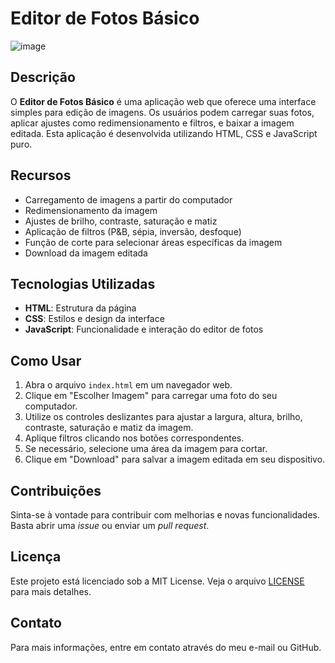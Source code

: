 # Editor de Fotos Básico

![image](https://github.com/user-attachments/assets/9c29caf3-cf32-4b66-90b1-fbf13543c8a7)


## Descrição

O **Editor de Fotos Básico** é uma aplicação web que oferece uma interface simples para edição de imagens. Os usuários podem carregar suas fotos, aplicar ajustes como redimensionamento e filtros, e baixar a imagem editada. Esta aplicação é desenvolvida utilizando HTML, CSS e JavaScript puro.

## Recursos

- Carregamento de imagens a partir do computador
- Redimensionamento da imagem
- Ajustes de brilho, contraste, saturação e matiz
- Aplicação de filtros (P&B, sépia, inversão, desfoque)
- Função de corte para selecionar áreas específicas da imagem
- Download da imagem editada

## Tecnologias Utilizadas

- **HTML**: Estrutura da página
- **CSS**: Estilos e design da interface
- **JavaScript**: Funcionalidade e interação do editor de fotos

## Como Usar

1. Abra o arquivo `index.html` em um navegador web.
2. Clique em "Escolher Imagem" para carregar uma foto do seu computador.
3. Utilize os controles deslizantes para ajustar a largura, altura, brilho, contraste, saturação e matiz da imagem.
4. Aplique filtros clicando nos botões correspondentes.
5. Se necessário, selecione uma área da imagem para cortar.
6. Clique em "Download" para salvar a imagem editada em seu dispositivo.

## Contribuições

Sinta-se à vontade para contribuir com melhorias e novas funcionalidades. Basta abrir uma *issue* ou enviar um *pull request*.

## Licença

Este projeto está licenciado sob a MIT License. Veja o arquivo [LICENSE](LICENSE) para mais detalhes.

## Contato

Para mais informações, entre em contato através do meu e-mail ou GitHub.

